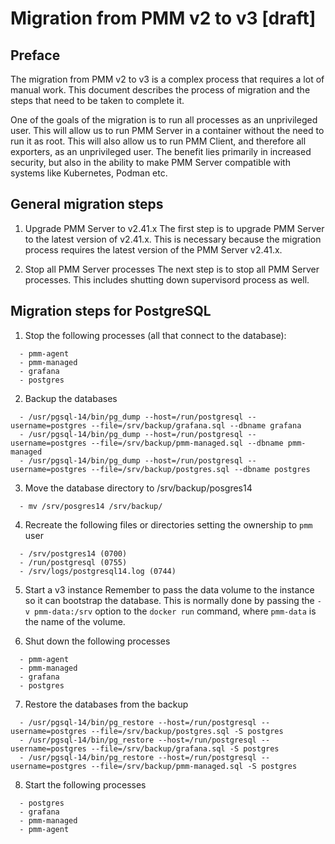 # Migration from PMM v2 to v3 [draft]

## Preface
The migration from PMM v2 to v3 is a complex process that requires a lot of manual work. This document describes the process of migration and the steps that need to be taken to complete it.

One of the goals of the migration is to run all processes as an unprivileged user. This will allow us to run PMM Server in a container without the need to run it as root. This will also allow us to run PMM Client, and therefore all exporters, as an unprivileged user. The benefit lies primarily in increased security, but also in the ability to make PMM Server compatible with systems like Kubernetes, Podman etc.

## General migration steps

1. Upgrade PMM Server to v2.41.x
The first step is to upgrade PMM Server to the latest version of v2.41.x. This is necessary because the migration process requires the latest version of the PMM Server v2.41.x.

2. Stop all PMM Server processes
The next step is to stop all PMM Server processes. This includes shutting down supervisord process as well.


## Migration steps for PostgreSQL

1. Stop the following processes (all that connect to the database):
```
  - pmm-agent
  - pmm-managed
  - grafana
  - postgres
```

2. Backup the databases
```
  - /usr/pgsql-14/bin/pg_dump --host=/run/postgresql --username=postgres --file=/srv/backup/grafana.sql --dbname grafana
  - /usr/pgsql-14/bin/pg_dump --host=/run/postgresql --username=postgres --file=/srv/backup/pmm-managed.sql --dbname pmm-managed
  - /usr/pgsql-14/bin/pg_dump --host=/run/postgresql --username=postgres --file=/srv/backup/postgres.sql --dbname postgres
```

3. Move the database directory to /srv/backup/posgres14
```
  - mv /srv/posgres14 /srv/backup/
```

4. Recreate the following files or directories setting the ownership to `pmm` user
```
  - /srv/postgres14 (0700)
  - /run/postgresql (0755)
  - /srv/logs/postgresql14.log (0744)
```

5. Start a v3 instance
Remember to pass the data volume to the instance so it can bootstrap the database. This is normally done by passing the `-v pmm-data:/srv` option to the `docker run` command, where `pmm-data` is the name of the volume.

6. Shut down the following processes
```
  - pmm-agent
  - pmm-managed
  - grafana
  - postgres
```

7. Restore the databases from the backup
```
  - /usr/pgsql-14/bin/pg_restore --host=/run/postgresql --username=postgres --file=/srv/backup/postgres.sql -S postgres
  - /usr/pgsql-14/bin/pg_restore --host=/run/postgresql --username=postgres --file=/srv/backup/grafana.sql -S postgres
  - /usr/pgsql-14/bin/pg_restore --host=/run/postgresql --username=postgres --file=/srv/backup/pmm-managed.sql -S postgres
```

8. Start the following processes
```
  - postgres
  - grafana
  - pmm-managed
  - pmm-agent
```
